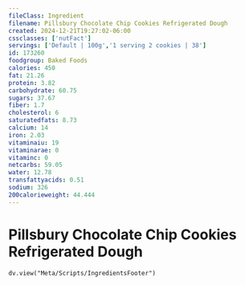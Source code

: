 ```yaml
---
fileClass: Ingredient
filename: Pillsbury Chocolate Chip Cookies Refrigerated Dough
created: 2024-12-21T19:27:02-06:00
cssclasses: ['nutFact']
servings: ['Default | 100g','1 serving 2 cookies | 38']
id: 173260
foodgroup: Baked Foods
calories: 450
fat: 21.26
protein: 3.82
carbohydrate: 60.75
sugars: 37.67
fiber: 1.7
cholesterol: 6
saturatedfats: 8.73
calcium: 14
iron: 2.03
vitaminaiu: 19
vitaminarae: 0
vitaminc: 0
netcarbs: 59.05
water: 12.78
transfattyacids: 0.51
sodium: 326
200calorieweight: 44.444
---
```


# Pillsbury Chocolate Chip Cookies Refrigerated Dough

```dataviewjs
dv.view("Meta/Scripts/IngredientsFooter")
```
